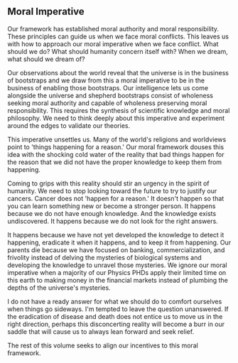 
## Moral Imperative

Our framework has established moral authority and moral responsibility. These principles can guide us when we face moral conflicts. This leaves us with how to approach our moral imperative when we face conflict. What should we do? What should humanity concern itself with? When we dream, what should we dream of?

Our observations about the world reveal that the universe is in the business of bootstraps and we draw from this a moral imperative to be in the business of enabling those bootstraps. Our intelligence lets us come alongside the universe and shepherd bootstraps consist of wholeness seeking moral authority and capable of wholeness preserving moral responsibility. This requires the synthesis of scientific knowledge and moral philosophy. We need to think deeply about this imperative and experiment around the edges to validate our theories.

This imperative unsettles us. Many of the world's religions and worldviews point to 'things happening for a reason.' Our moral framework douses this idea with the shocking cold water of the reality that bad things happen for the reason that we did not have the proper knowledge to keep them from happening.

Coming to grips with this reality should stir an urgency in the spirit of humanity. We need to stop looking toward the future to try to justify our cancers. Cancer does not 'happen for a reason.' It doesn't happen so that you can learn something new or become a stronger person. It happens because we do not have enough knowledge. And the knowledge exists undiscovered. It happens because we do not look for the right answers.

It happens because we have not yet developed the knowledge to detect it happening, eradicate it when it happens, and to keep it from happening. Our parents die because we have focused on banking, commercialization, and frivolity instead of delving the mysteries of biological systems and developing the knowledge to unravel those mysteries. We ignore our moral imperative when a majority of our Physics PHDs apply their limited time on this earth to making money in the financial markets instead of plumbing the depths of the universe's mysteries.

I do not have a ready answer for what we should do to comfort ourselves when things go sideways. I'm tempted to leave the question unanswered. If the eradication of disease and death does not entice us to move us in the right direction, perhaps this disconcerting reality will become a burr in our saddle that will cause us to always lean forward and seek relief.

The rest of this volume seeks to align our incentives to this moral framework.

